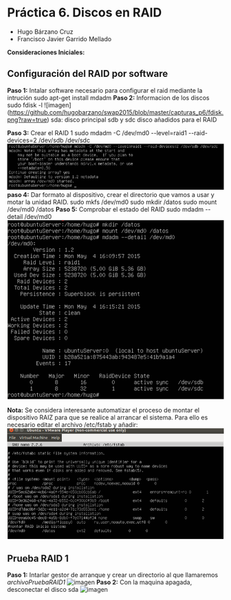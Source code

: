 # Práctica 6. Discos en RAID

- Hugo Bárzano Cruz
- Francisco Javier Garrido Mellado

**Consideraciones Iniciales:** 




## Configuración del RAID por software

**Paso 1:** Intalar software necesario para configurar el raid mediante la intrución 
	sudo apt-get install mdadm
**Paso 2:** Informacion de los discos
	sudo fdisk -l
![imagen] (https://github.com/hugobarzano/swap2015/blob/master/capturas_p6/fdisk.png?raw=true)
sda: disco principal
sdb y sdc disco añadidos para el RAID

**Paso 3:** Crear el RAID 1
	sudo mdadm -C /dev/md0 --level=raid1 --raid-devices=2 /dev/sdb /dev/sdc
![imagen](https://github.com/hugobarzano/swap2015/blob/master/capturas_p6/crear_raid.png?raw=true)
**paso 4:** Dar formato al dispositivo, crear el directorio que vamos a usar y motar la unidad RAID.
	sudo mkfs /dev/md0
	sudo mkdir /datos
	sudo mount /dev/md0 /datos
**Paso 5:** Comprobar el estado del RAID
	sudo mdadm --detail /dev/md0
![imagen](https://github.com/hugobarzano/swap2015/blob/master/capturas_p6/details.png?raw=true)

**Nota:** Se considera interesante automatizar el proceso de montar el dispositivo RAIZ para que se realice al arrancar el sistema. Para ello es necesario editar el archivo /etc/fstab y añadir:
![imagen](https://github.com/hugobarzano/swap2015/blob/master/capturas_p6/automatizar_montage.png?raw=true) 
	

## Prueba RAID 1

**Paso 1:** Intarlar gestor de arranque y crear un directorio al que llamaremos *archivoPruebaRAID1*
![imagen](raid1_1)
**Paso 2:**  Con la maquina apagada, desconectar el disco sda
![imagen](raid1_2)
    
